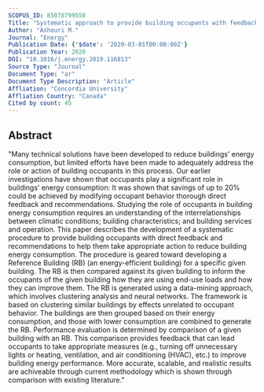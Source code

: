 ```yaml
---
SCOPUS_ID: 85078799558
Title: "Systematic approach to provide building occupants with feedback to reduce energy consumption"
Author: "Ashouri M."
Journal: "Energy"
Publication Date: {'$date': '2020-03-01T00:00:00Z'}
Publication Year: 2020
DOI: "10.1016/j.energy.2019.116813"
Source Type: "Journal"
Document Type: "ar"
Document Type Description: "Article"
Affliation: "Concordia University"
Affliation Country: "Canada"
Cited by count: 45
---
```


## Abstract
"Many technical solutions have been developed to reduce buildings’ energy consumption, but limited efforts have been made to adequately address the role or action of building occupants in this process. Our earlier investigations have shown that occupants play a significant role in buildings’ energy consumption: It was shown that savings of up to 20% could be achieved by modifying occupant behavior thorough direct feedback and recommendations. Studying the role of occupants in building energy consumption requires an understanding of the interrelationships between climatic conditions; building characteristics; and building services and operation. This paper describes the development of a systematic procedure to provide building occupants with direct feedback and recommendations to help them take appropriate action to reduce building energy consumption. The procedure is geared toward developing a Reference Building (RB) (an energy-efficient building) for a specific given building. The RB is then compared against its given building to inform the occupants of the given building how they are using end-use loads and how they can improve them. The RB is generated using a data-mining approach, which involves clustering analysis and neural networks. The framework is based on clustering similar buildings by effects unrelated to occupant behavior. The buildings are then grouped based on their energy consumption, and those with lower consumption are combined to generate the RB. Performance evaluation is determined by comparison of a given building with an RB. This comparison provides feedback that can lead occupants to take appropriate measures (e.g., turning off unnecessary lights or heating, ventilation, and air conditioning (HVAC), etc.) to improve building energy performance. More accurate, scalable, and realistic results are achiveable through current methodology which is shown through comparison with existing literature."
